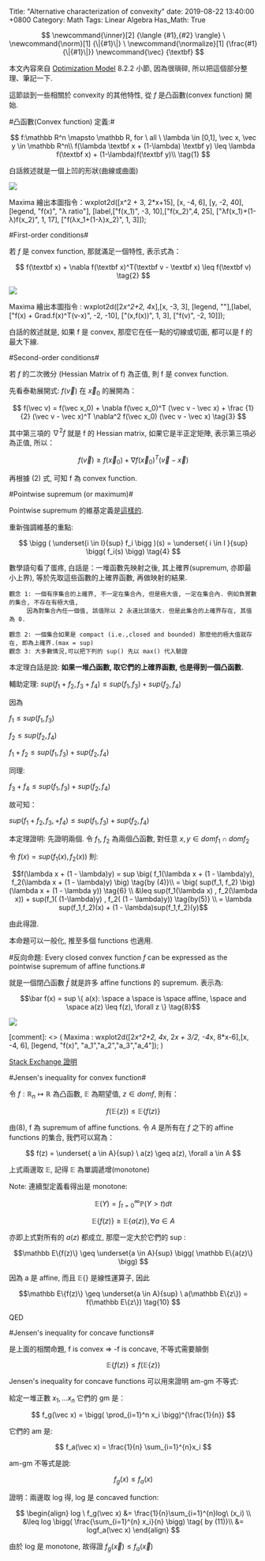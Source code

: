 Title: "Alternative characterization of convexity"
date: 2019-08-22 13:40:00 +0800
Category: Math
Tags: Linear Algebra
Has_Math: True

$$ \newcommand{\inner}[2] {\langle {#1},{#2} \rangle} \
\newcommand{\norm}[1] {\|{#1}\|} \
\newcommand{\normalize}[1] {\frac{#1}{\|{#1}\|}}
\newcommand{\vec} {\textbf}
$$

本文內容來自 [Optimization Model](https://www.amazon.com/Optimization-Models-Giuseppe-C-Calafiore-ebook-dp-B00LB6BB1O/dp/B00LB6BB1O/ref=mt_kindle?_encoding=UTF8&me=&qid=) 8.2.2 小節, 因為很瑣碎, 所以把這個部分整理、筆記一下.

這節談到一些相關於 convexity 的其他特性, 從 $f$ 是凸函數(convex function) 開始.

<!-- more -->


#凸函數(Convex function) 定義:#

$$ f:\mathbb R^n \mapsto \mathbb R, for \ all \ \lambda \in [0,1], \vec x, \vec y \in \mathbb R^n\\
f(\lambda \textbf x + (1-\lambda) \textbf y) \leq \lambda f(\textbf x) + (1-\lambda)f(\textbf y)\\ \tag{1}
$$

白話敘述就是一個上凹的形狀(曲線或曲面)

![](/images/convex_func_definition.png)

Maxima 繪出本圖指令：wxplot2d([x^2 + 3, 2*x+15], [x, -4, 6], [y, -2, 40], [legend, "f(x)", "λ ratio"], [label,["f(x_1)", -3, 10],["f(x_2)",4, 25], ["λf(x_1)+(1-λ)f(x_2)", 1, 17], ["f(λx_1+(1-λ)x_2)", 1, 3]]);

#First-order conditions#

若 $f$ 是 convex function, 那就滿足一個特性, 表示式為：

$$ f(\textbf x) + \nabla f(\textbf x)^T(\textbf v - \textbf x) \leq f(\textbf v) \tag{2}
$$

![](/images/convex_first_order_condition.png)

Maxima 繪出本圖指令 : wxplot2d([2*x^2+2, 4*x],[x, -3, 3], [legend, ""],[label, ["f(x) + Grad.f(x)^T(v-x)", -2, -10], ["(x,f(x))", 1, 3], ["f(v)", -2, 10]]);

白話的敘述就是, 如果 f 是 convex, 那麼它在任一點的切線或切面, 都可以是 f 的最大下線.


#Second-order conditions#

若 $f$ 的二次微分 (Hessian Matrix of f) 為正值, 則 f 是 convex function.

先看泰勒展開式: $f(\vec v)$ 在 $\vec x_0$ 的展開為：

$$ f(\vec v) = f(\vec x_0) + \nabla f(\vec x_0)^T (\vec v - \vec x) +
\frac {1}{2} (\vec v - \vec x)^T \nabla^2 f(\vec x_0) (\vec v - \vec x) \tag{3}
$$

其中第三項的 $\nabla^2 f$ 就是 f 的 Hessian matrix, 如果它是半正定矩陣, 表示第三項必為正值, 所以：

$$ f(\vec v) \geq f(\vec x_0) + \nabla f(\vec x_0)^T (\vec v - \vec x)
$$

再根據 (2) 式, 可知 f 為 convex function.


#Pointwise supremum (or maximum)#

Pointwise supremum 的維基定義是[這樣的](https://proofwiki.org/wiki/Definition:Pointwise_Supremum).

重新強調維基的重點:

$$ \bigg ( \underset{i \in I}{sup} f_i \bigg )(s) = \underset{ i \in I }{sup} \bigg( f_i(s) \bigg) \tag{4}
$$

數學語句看了蛋疼, 白話是：一堆函數先映射之後, 其上確界(supremum, 亦即最小上界), 等於先取這些函數的上確界函數, 再做映射的結果.

	觀念 1: 一個有序集合的上確界, 不一定在集合內, 但是極大值, 一定在集合內. 例如負實數的集合, 不存在有極大值,
	     因為對集合內任一個值, 該值除以 2 永遠比該值大. 但是此集合的上確界存在, 其值為 0.

	觀念 2: 一個集合如果是 compact (i.e.,closed and bounded) 那麼他的極大值就存在, 即為上確界.(max = sup)
	觀念 3: 大多數情況,可以把下列的 sup() 先以 max() 代入驗證

本定理白話是說: __如果一堆凸函數, 取它們的上確界函數, 也是得到一個凸函數.__


輔助定理: $sup ( f_1 + f_2, f_3 + f_4 ) \leq sup(f_1, f_3) + sup(f_2, f_4)$

因為

$f_1 \leq sup(f_1, f_3)$

$f_2 \leq sup(f_2, f_4)$

$f_1 + f_2 \leq sup(f_1, f_3) + sup(f_2, f_4)$

同理:

$f_3 + f_4 \leq sup(f_1, f_3) + sup(f_2, f_4)$

故可知：

$sup(f_1+f_2, f_3,+f_4) \leq sup(f_1,f_3) + sup(f_2,f_4) \tag {5}$


本定理證明: 先證明兩個. 令 $f_1$, $f_2$ 為兩個凸函數, 對任意 $x,y \in domf_1 \cap domf_2$

令 $f(x) = sup ( f_1(x), f_2(x) )$  則:

$$f(\lambda x + (1 - \lambda)y)
	= sup \big( f_1(\lambda x + (1 - \lambda)y), f_2(\lambda x + (1 - \lambda)y) \big) \tag{by (4)}\\
    = \big( sup(f_1, f_2) \big)(\lambda x + (1 - \lambda y)) \tag{6} \\
	&\leq sup(f_1(\lambda x) , f_2(\lambda x)) + sup(f_1( (1-\lambda)y) , f_2( (1 - \lambda)y)) \tag{by(5)} \\
	= \lambda sup(f_1,f_2)(x) + (1 - \lambda)sup(f_1,f_2)(y)$$

由此得證.

本命題可以一般化, 推至多個 functions 也適用.


#反向命題: Every closed convex function $f$ can be expressed as the pointwise supremum of affine functions.#

就是一個閉凸函數 $\bar f$ 就是許多 affine functions 的 supremum. 表示為:

$$\bar f(x) = sup \{ a(x): \space a \space  is \space affine, \space and \space a(z) \leq f(z), \forall z \} \tag{8}$$

![](/images/convex_is_affines_supremum.png)

[comment]: <> ( Maxima : wxplot2d([2*x^2+2, 4*x, 2*x + 3/2, -4*x, 8*x-6],[x, -4, 6], [legend, "f(x)", "a_1","a_2","a_3","a_4"]); )

[Stack Exchange 證明](https://math.stackexchange.com/questions/1960891/convex-function-can-be-written-as-supremum-of-some-affine-functions/1960927)


#Jensen's inequality for convex function#

令 $f:\mathbb R_n \mapsto \mathbb R$ 為凸函數, $\mathbb E$ 為期望值, $z \in dom f$,  則有：

$$ f(\mathbb E \{z\}) \leq \mathbb E \{f(z)\} \tag{9}
$$

由(8), f 為 supremum of affine functions. 令 $A$ 是所有在 $f$ 之下的 affine functions 的集合,
我們可以寫為：

$$ f(z) = \underset{ a \in A}{sup} \ a(z) \geq a(z), \forall a \in A
$$

上式兩邊取 $\mathbb E$, 記得 $\mathbb E$ 為單調遞增(monotone)

Note: 連續型定義看得出是 monotone:

$$\mathbb E(Y) = \int_{t=0}^{\infty} \mathbb P(Y > t)dt
$$

$$\mathbb E\{f(z)\} \geq \mathbb E\{a(z)\}, \forall a \in A
$$

亦即上式對所有的 $a(z)$ 都成立, 那麼一定大於它們的 sup :

$$\mathbb E\{f(z)\} \geq \underset{a \in A}{sup} \bigg( \mathbb E\{a(z)\} \bigg)
$$


因為 a 是 affine, 而且 $\mathbb E\{\}$ 是線性運算子, 因此

$$\mathbb E\{f(z)\} \geq \underset{a \in A}{sup} \ a(\mathbb E\{z\}) = f(\mathbb E\{z\}) \tag{10}
$$

QED

#Jensen's inequality for concave functions#

是上面的相關命題, f is convex => -f is concave, 不等式需要顛倒

$$ \mathbb E \{f(z)\} \tag{11}  \leq f(\mathbb E \{z\})
$$



Jensen's inequality for concave functions 可以用來證明 am-gm 不等式:

給定一堆正數 $x_1, ... x_n$ 它們的 gm 是：

$$ f_g(\vec x) = \bigg( \prod_{i=1}^n x_i \bigg)^{\frac{1}{n}}
$$

它們的 am 是:

$$ f_a(\vec x) = \frac{1}{n} \sum_{i=1}^{n}x_i
$$

am-gm 不等式是說:

$$f_g(x) \leq f_a(x)
$$

證明：兩邊取 log 得, log 是 concaved function:

$$
\begin{align}
	log \ f_g(\vec x) &= \frac{1}{n}\sum_{i=1}^{n}log\ (x_i) \\
	          &\leq log \bigg( \frac{\sum_{i=1}^{n} x_i}{n} \bigg) \tag{ by (11)}\\
			  &= logf_a(\vec x)
\end{align}
$$

由於 log 是 monotone, 故得證 $f_g(\vec x) \leq f_a(\vec x)$
